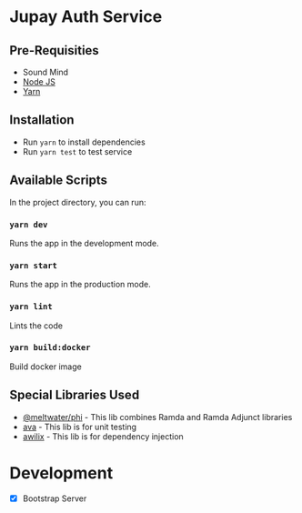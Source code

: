 # Jupay Auth Service


## Pre-Requisities
- Sound Mind
- [Node JS](https://nodejs.org/en/download/)
- [Yarn](https://classic.yarnpkg.com/en/docs/install/#mac-stable)

## Installation
- Run `yarn` to install dependencies
- Run `yarn test` to test service

## Available Scripts
In the project directory, you can run:

### `yarn dev`

Runs the app in the development mode.

### `yarn start`

Runs the app in the production mode.

### `yarn lint`

Lints the code

### `yarn build:docker`

Build docker image


## Special Libraries Used
- [@meltwater/phi](https://github.com/meltwater/phi) - This lib combines Ramda and Ramda Adjunct libraries
- [ava](https://github.com/avajs/ava) - This lib is for unit testing
- [awilix](https://github.com/jeffijoe/awilix) - This lib is for dependency injection

# Development

- [x] Bootstrap Server